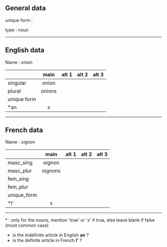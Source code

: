 ## General data

unique form :

type : noun

---

## English data

Name : onion

|             |  main  | alt 1 | alt 2 | alt 3 |
| :---------- | :----: | :---: | :---: | ----- |
| singular    | onion  |       |       |       |
| plural      | onions |       |       |       |
| unique form |        |       |       |       |
| \*an        |   x    |       |       |       |

---

## French data

Name : oignon

|             |  main   | alt 1 | alt 2 | alt 3 |
| :---------- | :-----: | :---: | :---: | :---: |
| masc_sing   | oignon  |       |       |       |
| masc_plur   | oignons |       |       |       |
| fem_sing    |         |       |       |       |
| fem_plur    |         |       |       |       |
| unique_form |         |       |       |       |
| \*l'        |    x    |       |       |       |

---

\* : only for the nouns, mention 'true' or 'x' if true, else leave blank if false (most common case)

- is the indefinite article in English **an** ?
- is the definite article in French **l'** ?
